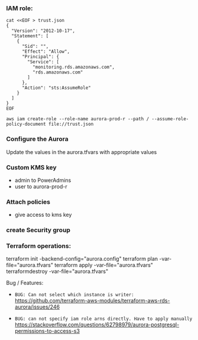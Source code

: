 ### IAM role:


```
cat <<EOF > trust.json
{
  "Version": "2012-10-17",
  "Statement": [
    {
      "Sid": "",
      "Effect": "Allow",
      "Principal": {
        "Service": [
          "monitoring.rds.amazonaws.com",
          "rds.amazonaws.com"
        ]
      },
      "Action": "sts:AssumeRole"
    }
  ]
}
EOF

aws iam create-role --role-name aurora-prod-r --path / --assume-role-policy-document file://trust.json
```

### Configure the Aurora 
Update the values in the aurora.tfvars with appropriate values

### Custom KMS key
- admin to PowerAdmins
- user to aurora-prod-r

### Attach policies
- give access to kms key

### create Security group 


### Terraform operations:
terraform init -backend-config="aurora.config" 
terraform plan -var-file="aurora.tfvars" 
terraform apply -var-file="aurora.tfvars"  
terraformdestroy -var-file="aurora.tfvars" 


Bug / Features:

- `BUG: Can not select which instance is writer:`
https://github.com/terraform-aws-modules/terraform-aws-rds-aurora/issues/246

- `BUG: can not specify iam role arns directly. Have to apply manually`
https://stackoverflow.com/questions/62798979/aurora-postgresql-permissions-to-access-s3
